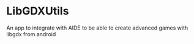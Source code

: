 # LibGDXUtils

An app to integrate with AIDE to be able to create advanced games with libgdx from android
